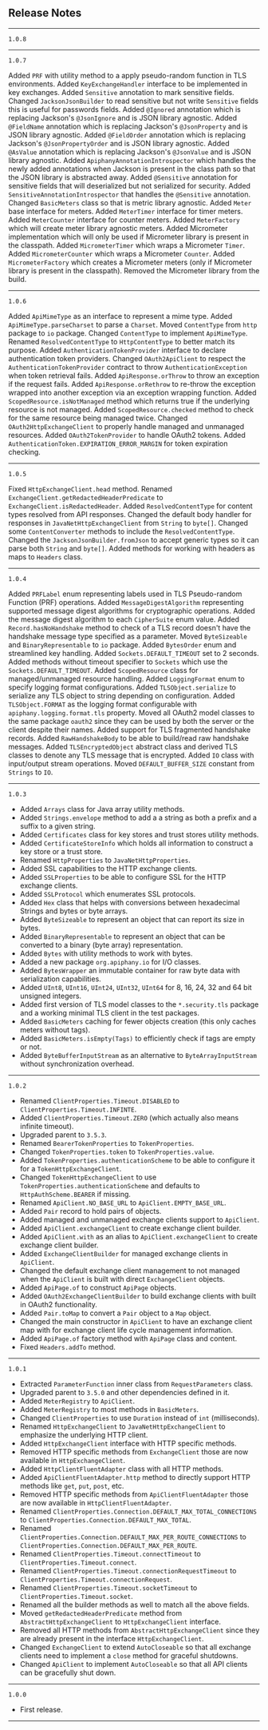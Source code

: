 ## Release Notes

---

`1.0.8`

---

`1.0.7`

Added `PRF` with utility method to a apply pseudo-random function in TLS environments.
Added `KeyExchangeHandler` interface to be implemented in key exchanges.
Added `Sensitive` annotation to mark sensitive fields.
Changed `JacksonJsonBuilder` to read sensitive but not write `Sensitive` fields this is useful for passwords fields.
Added `@Ignored` annotation which is replacing Jackson's `@JsonIgnore` and is JSON library agnostic.
Added `@FieldName` annotation which is replacing Jackson's `@JsonProperty` and is JSON library agnostic.
Added `@FieldOrder` annotation which is replacing Jackson's `@JsonPropertyOrder` and is JSON library agnostic.
Added `@AsValue` annotation which is replacing Jackson's `@JsonValue` and is JSON library agnostic.
Added `ApiphanyAnnotationIntrospector` which handles the newly added annotations when Jackson is present in the class path so that the JSON library is abstracted away.
Added `@Sensitive` annotation for sensitive fields that will deserialized but not serialized for security.
Added `SensitiveAnnotationIntrospector` that handles the `@Sensitive` annotation.
Changed `BasicMeters` class so that is metric library agnostic.
Added `Meter` base interface for meters.
Added `MeterTimer` interface for timer meters.
Added `MeterCounter` interface for counter meters.
Added `MeterFactory` which will create meter library agnostic meters.
Added Micrometer implementation which will only be used if Micrometer library is present in the classpath.
Added `MicrometerTimer` which wraps a Micrometer `Timer`.
Added `MicrometerCounter` which wraps a Micrometer `Counter`.
Added `MicrometerFactory` which creates a Micrometer meters (only if Micrometer library is present in the classpath).
Removed the Micrometer library from the build.

---

`1.0.6`

Added `ApiMimeType` as an interface to represent a mime type.
Added `ApiMimeType.parseCharset` to parse a `Charset`.
Moved `ContentType` from `http` package to `io` package.
Changed `ContentType` to implement `ApiMimeType`.
Renamed `ResolvedContentType` to `HttpContentType` to better match its purpose.
Added `AuthenticationTokenProvider` interface to declare authentication token providers.
Changed `OAuth2ApiClient` to respect the `AuthenticationTokenProvider` contract to throw `AuthenticationException` when token retrieval fails.
Added `ApiResponse.orThrow` to throw an exception if the request fails.
Added `ApiResponse.orRethrow` to re-throw the exception wrapped into another exception via an exception wrapping function.
Added `ScopedResource.isNotManaged` method which returns true if the underlying resource is not managed.
Added `ScopedResource.checked` method to check for the same resource being managed twice.
Changed `OAuth2HttpExchangeClient` to properly handle managed and unmanaged resources.
Added `OAuth2TokenProvider` to handle OAuth2 tokens.
Added `AuthenticationToken.EXPIRATION_ERROR_MARGIN` for token expiration checking.

---

`1.0.5`

Fixed `HttpExchangeClient.head` method.
Renamed `ExchangeClient.getRedactedHeaderPredicate` to `ExchangeClient.isRedactedHeader`.
Added `ResolvedContentType` for content types resolved from API responses.
Changed the default body handler for responses in `JavaNetHttpExchangeClient` from `String` to `byte[]`.
Changed some `ContentConverter` methods to include the `ResolvedContentType`.
Changed the `JacksonJsonBuilder.fromJson` to accept generic types so it can parse both `String` and `byte[]`.
Added methods for working with headers as maps to `Headers` class.

---

`1.0.4`

Added `PRFLabel` enum representing labels used in TLS Pseudo-random Function (PRF) operations.
Added `MessageDigestAlgorithm` representing supported message digest algorithms for cryptographic operations.
Added the message digest algorithm to each `CipherSuite` enum value.
Added `Record.hasNoHandshake` method to check of a TLS record doesn't have the handshake message type specified as a parameter.
Moved `ByteSizeable` and `BinaryRepresentable` to `io` package.
Added `BytesOrder` enum and streamlined key handling.
Added `Sockets.DEFAULT_TIMEOUT` set to 2 seconds.
Added methods without timeout specifier to `Sockets` which use the `Sockets.DEFAULT_TIMEOUT`.
Added `ScopedResource` class for managed/unmanaged resource handling.
Added `LoggingFormat` enum to specify logging format configurations.
Added `TLSObject.serialize` to serialize any TLS object to string depending on configuration.
Added `TLSObject.FORMAT` as the logging format configurable with `apiphany.logging.format.tls` property.
Moved all OAuth2 model classes to the same package `oauth2` since they can be used by both the server or the client despite their names.
Added support for TLS fragmented handshake records.
Added `RawHandshakeBody` to be able to build/read raw handshake messages.
Added `TLSEncryptedObject` abstract class and derived TLS classes to denote any TLS message that is encrypted.
Added `IO` class with input/output stream operations.
Moved `DEFAULT_BUFFER_SIZE` constant from `Strings` to `IO`.

---

`1.0.3`

- Added `Arrays` class for Java array utility methods.
- Added `Strings.envelope` method to add a a string as both a prefix and a suffix to a given string.
- Added `Certificates` class for key stores and trust stores utility methods.
- Added `CertificateStoreInfo` which holds all information to construct a key store or a trust store.
- Renamed `HttpProperties` to `JavaNetHttpProperties`.
- Added SSL capabilities to the HTTP exchange clients.
- Added `SSLProperties` to be able to configure SSL for the HTTP exchange clients.
- Added `SSLProtocol` which enumerates SSL protocols.
- Added `Hex` class that helps with conversions between hexadecimal Strings and bytes or byte arrays.
- Added `ByteSizeable` to represent an object that can report its size in bytes.
- Added `BinaryRepresentable` to represent an object that can be converted to a binary (byte array) representation.
- Added `Bytes` with utility methods to work with bytes.
- Added a new package `org.apiphany.io` for I/O classes.
- Added `BytesWrapper` an immutable container for raw byte data with serialization capabilities.
- Added `UInt8`, `UInt16`, `UInt24`, `UInt32`, `UInt64` for 8, 16, 24, 32 and 64 bit unsigned integers.
- Added first version of TLS model classes to the `*.security.tls` package and a working minimal TLS client in the test packages.
- Added `BasicMeters` caching for fewer objects creation (this only caches meters without tags).
- Added `BasicMeters.isEmpty(Tags)` to efficiently check if tags are empty or not.
- Added `ByteBufferInputStream` as an alternative to `ByteArrayInputStream` without synchronization overhead.

---

`1.0.2`

- Renamed `ClientProperties.Timeout.DISABLED` to `ClientProperties.Timeout.INFINTE`.
- Added `ClientProperties.Timeout.ZERO` (which actually also means infinite timeout).
- Upgraded parent to `3.5.3`.
- Renamed `BearerTokenProperties` to `TokenProperties`.
- Changed `TokenProperties.token` to `TokenProperties.value`.
- Added `TokenProperties.authenticationScheme` to be able to configure it for a `TokenHttpExchangeClient`.
- Changed `TokenHttpExchangeClient` to use `TokenProperties.authenticationScheme` and defaults to `HttpAuthScheme.BEARER` if missing.
- Renamed `ApiClient.NO_BASE_URL` to `ApiClient.EMPTY_BASE_URL`.
- Added `Pair` record to hold pairs of objects.
- Added managed and unmanaged exchange clients support to `ApiClient`.
- Added `ApiClient.exchangeClient` to create exchange client builder.
- Added `ApiClient.with` as an alias to `ApiClient.exchangeClient` to create exchange client builder.
- Added `ExchangeClientBuilder` for managed exchange clients in `ApiClient`.
- Changed the default exchange client management to not managed when the `ApiClient` is built with direct `ExchangeClient` objects.
- Added `ApiPage.of` to construct `ApiPage` objects.
- Added `OAuth2ExchangeClientBuilder` to build exchange clients with built in OAuth2 functionality.
- Added `Pair.toMap` to convert a `Pair` object to a `Map` object.
- Changed the main constructor in `ApiClient` to have an exchange client map with for exchange client life cycle management information.
- Added `ApiPage.of` factory method with `ApiPage` class and content.
- Fixed `Headers.addTo` method.

---

`1.0.1`

- Extracted `ParameterFunction` inner class from `RequestParameters` class.
- Upgraded parent to `3.5.0` and other dependencies defined in it.
- Added `MeterRegistry` to `ApiClient`.
- Added `MeterRegistry` to most methods in `BasicMeters`.
- Changed `ClientProperties` to use `Duration` instead of `int` (milliseconds).
- Renamed `HttpExchangeClient` to `JavaNetHttpExchangeClient` to emphasize the underlying HTTP client.
- Added `HttpExchangeClient` interface with HTTP specific methods.
- Removed HTTP specific methods from `ExchangeClient` those are now available in `HttpExchangeClient`.
- Added `HttpClientFluentAdapter` class with all HTTP methods.
- Added `ApiClientFluentAdapter.http` method to directly support HTTP methods like `get`, `put`, `post`, etc.
- Removed HTTP specific methods from `ApiClientFluentAdapter` those are now available in `HttpClientFluentAdapter`.
- Renamed `ClientProperties.Connection.DEFAULT_MAX_TOTAL_CONNECTIONS` to `ClientProperties.Connection.DEFAULT_MAX_TOTAL`.
- Renamed `ClientProperties.Connection.DEFAULT_MAX_PER_ROUTE_CONNECTIONS` to `ClientProperties.Connection.DEFAULT_MAX_PER_ROUTE`.
- Renamed `ClientProperties.Timeout.connectTimeout` to `ClientProperties.Timeout.connect`. 
- Renamed `ClientProperties.Timeout.connectionRequestTimeout` to `ClientProperties.Timeout.connectionRequest`. 
- Renamed `ClientProperties.Timeout.socketTimeout` to `ClientProperties.Timeout.socket`.
- Renamed all the builder methods as well to match all the above fields.
- Moved `getRedactedHeaderPredicate` method from `AbstractHttpExchangeClient` to `HttpExchangeClient` interface.
- Removed all HTTP methods from `AbstractHttpExchangeClient` since they are already present in the interface `HttpExchangeClient`.
- Changed `ExchangeClient` to extend `AutoCloseable` so that all exchange clients need to implement a `close` method for graceful shutdowns.
- Changed `ApiClient` to implement `AutoCloseable` so that all API clients can be gracefully shut down.

---

`1.0.0`

- First release.

---



